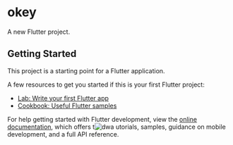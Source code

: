 # okey

A new Flutter project.

## Getting Started

This project is a starting point for a Flutter application.

A few resources to get you started if this is your first Flutter project:

- [Lab: Write your first Flutter app](https://docs.flutter.dev/get-started/codelab)
- [Cookbook: Useful Flutter samples](https://docs.flutter.dev/cookbook)

For help getting started with Flutter development, view the
[online documentation](https://docs.flutter.dev/), which offers t![dwa](https://github.com/user-attachments/assets/6182a1d8-f46b-4c83-8f12-e4453e4baaaa)
utorials,
samples, guidance on mobile development, and a full API reference.
